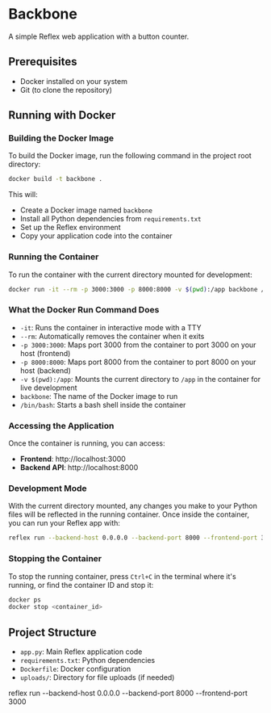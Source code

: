 # Backbone

A simple Reflex web application with a button counter.

## Prerequisites

- Docker installed on your system
- Git (to clone the repository)

## Running with Docker

### Building the Docker Image

To build the Docker image, run the following command in the project root directory:

```bash
docker build -t backbone .
```

This will:
- Create a Docker image named `backbone`
- Install all Python dependencies from `requirements.txt`
- Set up the Reflex environment
- Copy your application code into the container

### Running the Container

To run the container with the current directory mounted for development:

```bash
docker run -it --rm -p 3000:3000 -p 8000:8000 -v $(pwd):/app backbone /bin/bash
```

### What the Docker Run Command Does

- `-it`: Runs the container in interactive mode with a TTY
- `--rm`: Automatically removes the container when it exits
- `-p 3000:3000`: Maps port 3000 from the container to port 3000 on your host (frontend)
- `-p 8000:8000`: Maps port 8000 from the container to port 8000 on your host (backend)
- `-v $(pwd):/app`: Mounts the current directory to `/app` in the container for live development
- `backbone`: The name of the Docker image to run
- `/bin/bash`: Starts a bash shell inside the container

### Accessing the Application

Once the container is running, you can access:
- **Frontend**: http://localhost:3000
- **Backend API**: http://localhost:8000

### Development Mode

With the current directory mounted, any changes you make to your Python files will be reflected in the running container. Once inside the container, you can run your Reflex app with:

```bash
reflex run --backend-host 0.0.0.0 --backend-port 8000 --frontend-port 3000
```

### Stopping the Container

To stop the running container, press `Ctrl+C` in the terminal where it's running, or find the container ID and stop it:

```bash
docker ps
docker stop <container_id>
```

## Project Structure

- `app.py`: Main Reflex application code
- `requirements.txt`: Python dependencies
- `Dockerfile`: Docker configuration
- `uploads/`: Directory for file uploads (if needed)


reflex run --backend-host 0.0.0.0 --backend-port 8000 --frontend-port 3000
